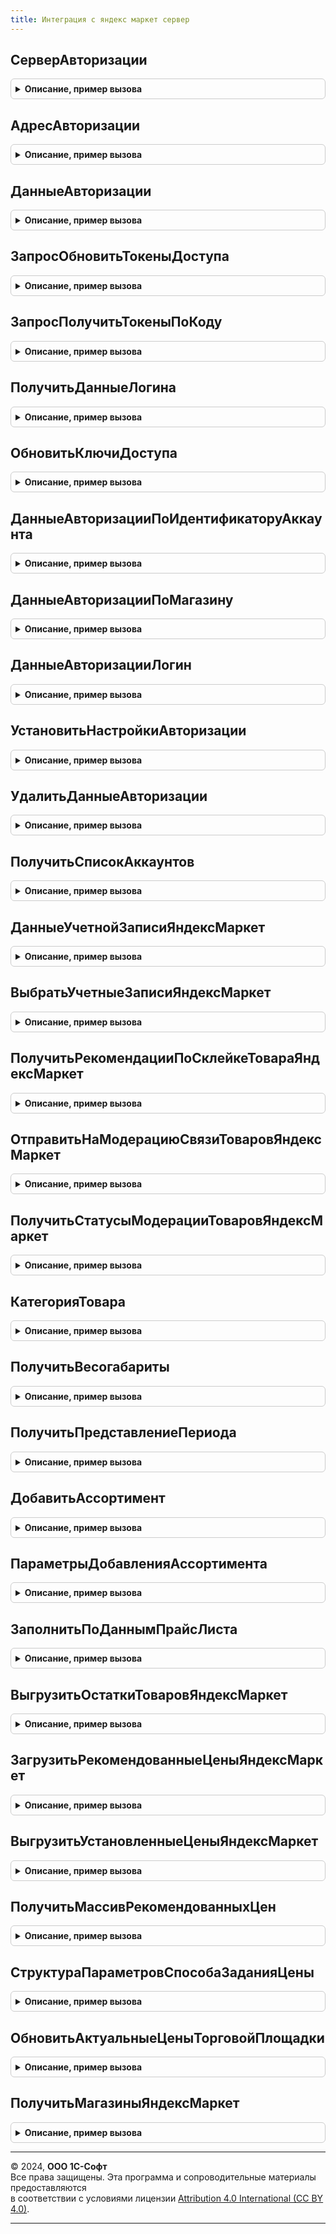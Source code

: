 ```yaml
---
title: Интеграция с яндекс маркет сервер
---
```



## СерверАвторизации
<details style="margin: 1em 0; padding: 0.5em; border: 1px solid #ccc; border-radius: 6px;">

<summary style="font-weight: bold; cursor: pointer;">Описание, пример вызова</summary>

```bsl

// Определяет имя сервера авторизации для обновления ключей доступа к сервису.
//
// Возвращаемое значение:
//   Строка - имя сервера сервиса.
//
Функция СерверАвторизации() Экспорт
```

Пример вызова
```bsl
Результат = ИнтеграцияСЯндексМаркетСервер.СерверАвторизации() 
```
</details>

## АдресАвторизации
<details style="margin: 1em 0; padding: 0.5em; border: 1px solid #ccc; border-radius: 6px;">

<summary style="font-weight: bold; cursor: pointer;">Описание, пример вызова</summary>

```bsl

// Определяет адрес ресурса авторизации.
//
// Возвращаемое значение:
//   Строка - адрес ресурса.
//
Функция АдресАвторизации() Экспорт
```

Пример вызова
```bsl
Результат = ИнтеграцияСЯндексМаркетСервер.АдресАвторизации() 
```
</details>

## ДанныеАвторизации
<details style="margin: 1em 0; padding: 0.5em; border: 1px solid #ccc; border-radius: 6px;">

<summary style="font-weight: bold; cursor: pointer;">Описание, пример вызова</summary>

```bsl

// Определяет данные авторизации.
//
// Параметры:
//   СтруктураОтвета - Структура - содержит набор ключей, которые необходимо вернуть.
//
// Возвращаемое значение:
//   Структура - содержит запрошенный набор ключей:
//     * access_token         - Строка - токен авторизации;
//     * access_token_expires - Дата - период действия токена;
//     * refresh_token        - Строка - токен автообновления.
//
Функция ДанныеАвторизации(СтруктураОтвета) Экспорт
```

Пример вызова
```bsl
Результат = ИнтеграцияСЯндексМаркетСервер.ДанныеАвторизации(СтруктураОтвета) 
```
</details>

## ЗапросОбновитьТокеныДоступа
<details style="margin: 1em 0; padding: 0.5em; border: 1px solid #ccc; border-radius: 6px;">

<summary style="font-weight: bold; cursor: pointer;">Описание, пример вызова</summary>

```bsl

// Функция возвращает HTTP запрос для обновления ключей доступа к сервису для организации.
//
// Параметры:
//   ИдентификаторАккаунта - Строка - идентификатор аккаунта для подключения к сервису.
//
// Возвращаемое значение:
//   HTTPЗапрос - запрос для получения ключей доступа.
//
Функция ЗапросОбновитьТокеныДоступа(ИдентификаторАккаунта) Экспорт
```

Пример вызова
```bsl
Результат = ИнтеграцияСЯндексМаркетСервер.ЗапросОбновитьТокеныДоступа(ИдентификаторАккаунта) 
```
</details>

## ЗапросПолучитьТокеныПоКоду
<details style="margin: 1em 0; padding: 0.5em; border: 1px solid #ccc; border-radius: 6px;">

<summary style="font-weight: bold; cursor: pointer;">Описание, пример вызова</summary>

```bsl

// Функция возвращает HTTP запрос для получения ключей доступа к сервису по временному коду.
//
// Параметры:
//   ВременныйКод - Строка - временный код для подключения к сервису.
//
// Возвращаемое значение:
//   HTTPЗапрос - запрос для получения ключей доступа.
//
Функция ЗапросПолучитьТокеныПоКоду(ВременныйКод) Экспорт
```

Пример вызова
```bsl
Результат = ИнтеграцияСЯндексМаркетСервер.ЗапросПолучитьТокеныПоКоду(ВременныйКод) 
```
</details>

## ПолучитьДанныеЛогина
<details style="margin: 1em 0; padding: 0.5em; border: 1px solid #ccc; border-radius: 6px;">

<summary style="font-weight: bold; cursor: pointer;">Описание, пример вызова</summary>

```bsl

// Функция возвращает информацию о пользователе Яндекс ID (логин и идентификатор пользователя).
//
// Параметры:
//   КлючДоступа - Строка - ключ доступа, выданный для логина пользователя.
//
// Возвращаемое значение:
//   Структура - информацию о пользователе:
//     * Имя           - Строка - логин пользователя на Яндекс ID;
//     * Идентификатор - Строка - уникальный идентификатор пользователя на Яндекс ID.
//
Функция ПолучитьДанныеЛогина(КлючДоступа) Экспорт
```

Пример вызова
```bsl
Результат = ИнтеграцияСЯндексМаркетСервер.ПолучитьДанныеЛогина(КлючДоступа) 
```
</details>

## ОбновитьКлючиДоступа
<details style="margin: 1em 0; padding: 0.5em; border: 1px solid #ccc; border-radius: 6px;">

<summary style="font-weight: bold; cursor: pointer;">Описание, пример вызова</summary>

```bsl

// Добавляет данные авторизации в безопасное хранилище по ключу обновления.
//
// Параметры:
//   ДанныеАвторизации - Структура - данные авторизации для подключения к сервису (см. ИнтеграцияСЯндексМаркетСервер.ДанныеАвторизации);
//
// Возвращаемое значение:
//   Структура - содержит данные авторизации:
//     * СтруктураОтвета      - Строка - ответ сервера с информацией по ключам;
//     * Результат            - Булево - токены обновлены.
//

Функция ОбновитьКлючиДоступа(ДанныеАвторизации) Экспорт
```

Пример вызова
```bsl
Результат = ИнтеграцияСЯндексМаркетСервер.ОбновитьКлючиДоступа(ДанныеАвторизации));
```
</details>

## ДанныеАвторизацииПоИдентификаторуАккаунта
<details style="margin: 1em 0; padding: 0.5em; border: 1px solid #ccc; border-radius: 6px;">

<summary style="font-weight: bold; cursor: pointer;">Описание, пример вызова</summary>

```bsl

// Определяет данные авторизации из безопасного хранилища.
//
// Параметры:
//   ИдентификаторАккаунта - Строка - идентификатор аккаунта для подключения к сервису.
//
// Возвращаемое значение:
//   Структура    - данные авторизации для подключения к сервису (см. ИнтеграцияСЯндексМаркетСервер.ДанныеАвторизации);
//   Неопределено - данные авторизации не найдены.
//
Функция ДанныеАвторизацииПоИдентификаторуАккаунта(ИдентификаторАккаунта) Экспорт
```

Пример вызова
```bsl
Результат = ИнтеграцияСЯндексМаркетСервер.ДанныеАвторизацииПоИдентификаторуАккаунта(ИдентификаторАккаунта) 
```
</details>

## ДанныеАвторизацииПоМагазину
<details style="margin: 1em 0; padding: 0.5em; border: 1px solid #ccc; border-radius: 6px;">

<summary style="font-weight: bold; cursor: pointer;">Описание, пример вызова</summary>

```bsl

// Определяет данные авторизации по указанной учетной записи (магазину).
//
// Параметры:
//   Магазин - СправочникСсылка.УчетныеЗаписиМаркетплейсов - учетная запись подключения к сервису.
//
// Возвращаемое значение:
//   Структура    - данные авторизации для подключения к сервису (см. ИнтеграцияСЯндексМаркетСервер.ДанныеАвторизации);
//   Неопределено - данные авторизации не найдены.
//
Функция ДанныеАвторизацииПоМагазину(Магазин) Экспорт
```

Пример вызова
```bsl
Результат = ИнтеграцияСЯндексМаркетСервер.ДанныеАвторизацииПоМагазину(Магазин) 
```
</details>

## ДанныеАвторизацииЛогин
<details style="margin: 1em 0; padding: 0.5em; border: 1px solid #ccc; border-radius: 6px;">

<summary style="font-weight: bold; cursor: pointer;">Описание, пример вызова</summary>

```bsl

// Определяет данные авторизации по указанной учетной записи (магазину).
//
// Параметры:
//   ИдентификаторАккаунта - Строка - идентификатор аккаунта для подключения к сервису.
//
// Возвращаемое значение:
//   Строка - имя аккаунта (см. ИнтеграцияСЯндексМаркетСервер.ПолучитьДанныеЛогина).
//
Функция ДанныеАвторизацииЛогин(ИдентификаторАккаунта) Экспорт
```

Пример вызова
```bsl
Результат = ИнтеграцияСЯндексМаркетСервер.ДанныеАвторизацииЛогин(ИдентификаторАккаунта) 
```
</details>

## УстановитьНастройкиАвторизации
<details style="margin: 1em 0; padding: 0.5em; border: 1px solid #ccc; border-radius: 6px;">

<summary style="font-weight: bold; cursor: pointer;">Описание, пример вызова</summary>

```bsl

// Добавляет данные авторизации в безопасное хранилище.
//
// Параметры:
//   ДанныеАвторизации - Структура - данные авторизации для подключения к сервису (см. ИнтеграцияСЯндексМаркетСервер.ДанныеАвторизации);
//   Аккаунт           - Структура - данные об аккаунте (см. ИнтеграцияСЯндексМаркетСервер.ПолучитьДанныеЛогина).
//
// Возвращаемое значение:
//   Булево - результат успешного выполнения операции.
//
Функция УстановитьНастройкиАвторизации(ДанныеАвторизации, Аккаунт) Экспорт
```

Пример вызова
```bsl
Результат = ИнтеграцияСЯндексМаркетСервер.УстановитьНастройкиАвторизации(ДанныеАвторизации, Аккаунт) 
```
</details>

## УдалитьДанныеАвторизации
<details style="margin: 1em 0; padding: 0.5em; border: 1px solid #ccc; border-radius: 6px;">

<summary style="font-weight: bold; cursor: pointer;">Описание, пример вызова</summary>

```bsl

// Удаляет данные авторизации из безопасного хранилища.
//
// Параметры:
//   ИдентификаторАккаунта - Строка - идентификатор аккаунта для подключения к сервису.
//
Процедура УдалитьДанныеАвторизации(ИдентификаторАккаунта) Экспорт
```

Пример вызова
```bsl
ИнтеграцияСЯндексМаркетСервер.УдалитьДанныеАвторизации(ИдентификаторАккаунта) 
```
</details>

## ПолучитьСписокАккаунтов
<details style="margin: 1em 0; padding: 0.5em; border: 1px solid #ccc; border-radius: 6px;">

<summary style="font-weight: bold; cursor: pointer;">Описание, пример вызова</summary>

```bsl

// Получает данные обо всех зарегистрированных аккаунтах Яндекс Маркет.
//
// Возвращаемое значение:
//   Массив Из Структура - данные об аккаунтах:
//     * Идентификатор        - Строка - идентификатор аккаунта подключения;
//     * Наименование         - Строка - наименование аккаунта;
//     * ТребуетсяАвторизация - Булево - признак успешно завершенной авторизации (действующего токена доступа).
//
Функция ПолучитьСписокАккаунтов() Экспорт
```

Пример вызова
```bsl
Результат = ИнтеграцияСЯндексМаркетСервер.ПолучитьСписокАккаунтов() 
```
</details>

## ДанныеУчетнойЗаписиЯндексМаркет
<details style="margin: 1em 0; padding: 0.5em; border: 1px solid #ccc; border-radius: 6px;">

<summary style="font-weight: bold; cursor: pointer;">Описание, пример вызова</summary>

```bsl

// Определяет настройки учетной записи торговой площадки Яндекс Маркет.
//
// Параметры:
//   УчетнаяЗапись      - СправочникСсылка.УчетныеЗаписиМаркетплейсов - учетная запись подключения к сервису;
//   СлужебныеПараметры - Булево - признак необходимости возврата в результате дополнительных параметров.
//
// Возвращаемое значение:
//   Структура - настройки учетной записи:
//     * УчетнаяЗапись                     - СправочникСсылка.УчетныеЗаписиМаркетплейсов - учетная запись подключения к сервису;
//     * Наименование                      - Строка - наименование учетной записи (магазина);
//     * ПометкаУдаления                   - Булево - признак недействующего магазина;
//     * Организация                       - СправочникСсылка.Организации - организация, связанная с магазином;
//     * ИсточникКатегории                 - ПеречислениеСсылка.ИсточникиКатегорийДляМаркетплейса - источник категории;
//     * ЦенаПродажи                       - СправочникСсылка.ВидыЦен - вид цены продажи;
//     * СхемаРаботы                       - ПеречислениеСсылка.СхемыРаботыТорговыхПлощадок - схема работы магазина;
//     * ИдентификаторАккаунта             - Строка - идентификатор аккаунта;
//     * ИдентификаторКабинета             - Строка - идентификатор кабинета;
//     * ИдентификаторМагазина             - Строка - идентификатор кампании;
//     * ИдентификаторКлиента              - Строка - номер магазина;
//     * НеОбновлятьДанныеТорговойПлощадки - Булево - признак запрещенного обмена данными с торговой площадкой;
//     * ОбязательныеРеквизитыЗаполнены    - Булево - признак заполненности обязательных реквизитов учетной записи;
//     * ОбязательныеЗаданияВключены       - Булево - признак включенных обязательных регламентных заданий.
//
Функция ДанныеУчетнойЗаписиЯндексМаркет(УчетнаяЗапись, СлужебныеПараметры = Истина) Экспорт
```

Пример вызова
```bsl
Результат = ИнтеграцияСЯндексМаркетСервер.ДанныеУчетнойЗаписиЯндексМаркет(УчетнаяЗапись, СлужебныеПараметры);
```
</details>

## ВыбратьУчетныеЗаписиЯндексМаркет
<details style="margin: 1em 0; padding: 0.5em; border: 1px solid #ccc; border-radius: 6px;">

<summary style="font-weight: bold; cursor: pointer;">Описание, пример вызова</summary>

```bsl

// Выбирает учетные записи, для которых разрешен обмен данными.
//
// Параметры:
//   УчетнаяЗапись - СправочникСсылка.УчетныеЗаписиМаркетплейсов - учетная запись подключения к сервису;
//                 - Неопределено - выбрать все учетные записи (по умолчанию).
//
// Возвращаемое значение:
//   ВыборкаИзРезультатаЗапроса - результат выборки. Поля выборки соответствуют результату функции ИнтеграцияСЯндексМаркетСервер.ДанныеУчетнойЗаписиЯндексМаркет.
//
Функция ВыбратьУчетныеЗаписиЯндексМаркет(УчетнаяЗапись = Неопределено) Экспорт
```

Пример вызова
```bsl
Результат = ИнтеграцияСЯндексМаркетСервер.ВыбратьУчетныеЗаписиЯндексМаркет(УчетнаяЗапись);
```
</details>

## ПолучитьРекомендацииПоСклейкеТовараЯндексМаркет
<details style="margin: 1em 0; padding: 0.5em; border: 1px solid #ccc; border-radius: 6px;">

<summary style="font-weight: bold; cursor: pointer;">Описание, пример вызова</summary>

```bsl

// Получает рекомендации по заполнению реквизитов товарной позиции с Яндекс Маркет.
//
// Параметры:
//   УчетнаяЗапись           - СправочникСсылка.УчетныеЗаписиМаркетплейсов - учетная запись подключения к сервису;
//                           - Неопределено - выполнить регламентное задание по всем учетным записям, с которыми разрешен обмен данными.
//   ДополнительныеПараметры - Произвольный - произвольные данные, переданные в функцию;
//                           - Структура - возможные ключи дополнительных параметров:
//     * ПоРасписанию            - Булево - признак автоматического или ручного запуска регламентного задания;
//     * ИдентификаторПубликации - Строка - идентификатор публикации товарной позиции или идентификатор предложения.
//
// Возвращаемое значение:
//   Структура - описание ошибки при выполнении операции (см. ИнтеграцияСМаркетплейсамиСервер.НоваяОшибка):
//     * КодОшибки      - Строка - код ошибки;
//     * ОписаниеОшибки - Строка - текстовое описание ошибки.
//
Функция ПолучитьРекомендацииПоСклейкеТовараЯндексМаркет(УчетнаяЗапись = Неопределено, ДополнительныеПараметры = Неопределено) Экспорт
```

Пример вызова
```bsl
Результат = ИнтеграцияСЯндексМаркетСервер.ПолучитьРекомендацииПоСклейкеТовараЯндексМаркет(УчетнаяЗапись, ДополнительныеПараметры);
```
</details>

## ОтправитьНаМодерациюСвязиТоваровЯндексМаркет
<details style="margin: 1em 0; padding: 0.5em; border: 1px solid #ccc; border-radius: 6px;">

<summary style="font-weight: bold; cursor: pointer;">Описание, пример вызова</summary>

```bsl

// Отправляет товарные позиции на модерацию.
//
// Параметры:
//   УчетнаяЗапись           - СправочникСсылка.УчетныеЗаписиМаркетплейсов - учетная запись подключения к сервису;
//                           - Неопределено - выполнить регламентное задание по всем учетным записям, с которыми разрешен обмен данными.
//   ДополнительныеПараметры - Произвольный - произвольные данные, переданные в функцию;
//                           - Структура - возможные ключи дополнительных параметров:
//     * ПоРасписанию          - Булево - признак автоматического или ручного запуска регламентного задания.
//
// Возвращаемое значение:
//   Структура - описание ошибки при выполнении операции (см. ИнтеграцияСМаркетплейсамиСервер.НоваяОшибка):
//     * КодОшибки      - Строка - код ошибки;
//     * ОписаниеОшибки - Строка - текстовое описание ошибки.
//
Функция ОтправитьНаМодерациюСвязиТоваровЯндексМаркет(УчетнаяЗапись = Неопределено, ДополнительныеПараметры = Неопределено) Экспорт
```

Пример вызова
```bsl
Результат = ИнтеграцияСЯндексМаркетСервер.ОтправитьНаМодерациюСвязиТоваровЯндексМаркет(УчетнаяЗапись, ДополнительныеПараметры);
```
</details>

## ПолучитьСтатусыМодерацииТоваровЯндексМаркет
<details style="margin: 1em 0; padding: 0.5em; border: 1px solid #ccc; border-radius: 6px;">

<summary style="font-weight: bold; cursor: pointer;">Описание, пример вызова</summary>

```bsl

// Получает статусы модерации товарных позиций с торговой площадки.
//
// Параметры:
//   УчетнаяЗапись           - СправочникСсылка.УчетныеЗаписиМаркетплейсов - учетная запись подключения к сервису;
//                           - Неопределено - выполнить регламентное задание по всем учетным записям, с которыми разрешен обмен данными.
//   ДополнительныеПараметры - Произвольный - произвольные данные, переданные в функцию;
//                           - Структура - возможные ключи дополнительных параметров:
//     * ПоРасписанию          - Булево - признак автоматического или ручного запуска регламентного задания.
//
// Возвращаемое значение:
//   Структура - описание ошибки при выполнении операции (см. ИнтеграцияСМаркетплейсамиСервер.НоваяОшибка):
//     * КодОшибки      - Строка - код ошибки;
//     * ОписаниеОшибки - Строка - текстовое описание ошибки.
//
Функция ПолучитьСтатусыМодерацииТоваровЯндексМаркет(УчетнаяЗапись = Неопределено, ДополнительныеПараметры = Неопределено) Экспорт
```

Пример вызова
```bsl
Результат = ИнтеграцияСЯндексМаркетСервер.ПолучитьСтатусыМодерацииТоваровЯндексМаркет(УчетнаяЗапись, ДополнительныеПараметры);
```
</details>

## КатегорияТовара
<details style="margin: 1em 0; padding: 0.5em; border: 1px solid #ccc; border-radius: 6px;">

<summary style="font-weight: bold; cursor: pointer;">Описание, пример вызова</summary>

```bsl

// Определяет категорию товара в зависимости от настройки учетной записи.
//
// Параметры:
//   Номенклатура  - СправочникСсылка.Номенклатура - ссылка на номенклатуру, для которой определяется категория;
//   УчетнаяЗапись - СправочникСсылка.УчетныеЗаписиМаркетплейсов - учетная запись подключения к сервису.
//
// Возвращаемое значение:
//   Строка - наименование категории товара.
//
Функция КатегорияТовара(Номенклатура, УчетнаяЗапись) Экспорт
```

Пример вызова
```bsl
Результат = ИнтеграцияСЯндексМаркетСервер.КатегорияТовара(Номенклатура, УчетнаяЗапись) 
```
</details>

## ПолучитьВесогабариты
<details style="margin: 1em 0; padding: 0.5em; border: 1px solid #ccc; border-radius: 6px;">

<summary style="font-weight: bold; cursor: pointer;">Описание, пример вызова</summary>

```bsl

// Определяет весогабаритные характеристики для упаковки номенклатуры.
//
// Параметры:
//   Упаковка                     - СправочникСсылка.УпаковкиЕдиницыИзмерения - упаковка товарной позиции;
//   Номенклатура                 - СправочникСсылка.Номенклатура - номенклатура товарной позиции;
//   ОтличатьВесогабаритыУпаковки - Булево - необходимость указания признака упаковки.
//
// Возвращаемое значение:
//   Структура - весогабаритные характеристики:
//	   * length  - Строка - длина;
//	   * width   - Строка - ширина;
//	   * height  - Строка - высота;
//	   * weight  - Строка - вес;
//	   * package - Число - признак базовой единицы измерения или упаковки номенклатуры (0/1).
//
Функция ПолучитьВесогабариты(Упаковка, Номенклатура, ОтличатьВесогабаритыУпаковки = Ложь) Экспорт
```

Пример вызова
```bsl
Результат = ИнтеграцияСЯндексМаркетСервер.ПолучитьВесогабариты(Упаковка, Номенклатура, ОтличатьВесогабаритыУпаковки);
```
</details>

## ПолучитьПредставлениеПериода
<details style="margin: 1em 0; padding: 0.5em; border: 1px solid #ccc; border-radius: 6px;">

<summary style="font-weight: bold; cursor: pointer;">Описание, пример вызова</summary>

```bsl

Функция ПолучитьПредставлениеПериода(ЕдиницаИзмеренияСрокаГодности) Экспорт
```

Пример вызова
```bsl
Результат = ИнтеграцияСЯндексМаркетСервер.ПолучитьПредставлениеПериода(ЕдиницаИзмеренияСрокаГодности));
```
</details>

## ДобавитьАссортимент
<details style="margin: 1em 0; padding: 0.5em; border: 1px solid #ccc; border-radius: 6px;">

<summary style="font-weight: bold; cursor: pointer;">Описание, пример вызова</summary>

```bsl

// Добавляет выбранный ассортимент магазина-источника в магазин приемник.
//
// Параметры:
//   МагазинИсточник               - СправочникСсылка.УчетныеЗаписиМаркетплейсов - учетная запись источник ассортимента;
//   МагазинПриемник               - СправочникСсылка.УчетныеЗаписиМаркетплейсов - учетная запись приемник ассортимента;
//   ПараметрыКомпоновщикаНастроек - Структура - см. ИнтеграцияСЯндексМаркетСервер.ПараметрыДобавленияАссортимента.
//
// Возвращаемое значение:
//   Структура - описание ошибки при выполнении операции (см. ИнтеграцияСМаркетплейсамиСервер.НоваяОшибка):
//     * КодОшибки      - Строка - код ошибки;
//     * ОписаниеОшибки - Строка - текстовое описание ошибки.
//
Функция ДобавитьАссортимент(МагазинИсточник, МагазинПриемник, ПараметрыКомпоновщикаНастроек) Экспорт
```

Пример вызова
```bsl
Результат = ИнтеграцияСЯндексМаркетСервер.ДобавитьАссортимент(МагазинИсточник, МагазинПриемник, ПараметрыКомпоновщикаНастроек) 
```
</details>

## ПараметрыДобавленияАссортимента
<details style="margin: 1em 0; padding: 0.5em; border: 1px solid #ccc; border-radius: 6px;">

<summary style="font-weight: bold; cursor: pointer;">Описание, пример вызова</summary>

```bsl

// Конструктор параметров добавления ассортимента.
//
// Возвращаемое значение:
//   Структура - параметры для копирования ассортимента:
//     * НастройкиКомпоновкиДанных           - НастройкиКомпоновкиДанных - используемые в динамическом списке настройки компоновки данных.
//     * СхемаКомпоновкиДанных               - СхемаКомпоновкиДанных - используемая в динамическом списке схема компоновки данных.
//     * ИдентификаторыПубликацииВыбранные   - СписокЗначений Из Строка, Неопределено - список идентификаторов публикации,
//                                               которые выбраны для копирования.
//     * ИдентификаторыПубликацииИсключенные - СписокЗначений Из Строка, Неопределено - список идентификаторов публикации,
//                                               которые исключаются из копирования.
//
Функция ПараметрыДобавленияАссортимента() Экспорт
```

Пример вызова
```bsl
Результат = ИнтеграцияСЯндексМаркетСервер.ПараметрыДобавленияАссортимента() 
```
</details>

## ЗаполнитьПоДаннымПрайсЛиста
<details style="margin: 1em 0; padding: 0.5em; border: 1px solid #ccc; border-radius: 6px;">

<summary style="font-weight: bold; cursor: pointer;">Описание, пример вызова</summary>

```bsl

// Заполняет товарный каталог магазина по данным прайс-листа.
//
// Параметры:
//   УчетнаяЗапись - СправочникСсылка.УчетныеЗаписиМаркетплейсов - учетная запись подключения к сервису;
//   ЦенаПродажи   - СправочникСсылка.ВидыЦен - вид цены продажи.
//
// Возвращаемое значение:
//   Структура - описание ошибки при выполнении операции (см. ИнтеграцияСМаркетплейсамиСервер.НоваяОшибка):
//     * КодОшибки      - Строка - код ошибки;
//     * ОписаниеОшибки - Строка - текстовое описание ошибки.
//
Функция ЗаполнитьПоДаннымПрайсЛиста(УчетнаяЗапись, ЦенаПродажи) Экспорт
```

Пример вызова
```bsl
Результат = ИнтеграцияСЯндексМаркетСервер.ЗаполнитьПоДаннымПрайсЛиста(УчетнаяЗапись, ЦенаПродажи) 
```
</details>

## ВыгрузитьОстаткиТоваровЯндексМаркет
<details style="margin: 1em 0; padding: 0.5em; border: 1px solid #ccc; border-radius: 6px;">

<summary style="font-weight: bold; cursor: pointer;">Описание, пример вызова</summary>

```bsl

// Выгружает остатки товарных позиций из информационной базы на торговую площадку.
//
// Параметры:
//   УчетнаяЗапись           - СправочникСсылка.УчетныеЗаписиМаркетплейсов - учетная запись подключения к сервису;
//                           - Неопределено - выполнить регламентное задание по всем учетным записям, с которыми разрешен обмен данными.
//   ДополнительныеПараметры - Произвольный - произвольные данные, переданные в функцию;
//                           - Структура - возможные ключи дополнительных параметров:
//     * ПоРасписанию          - Булево - признак автоматического или ручного запуска регламентного задания.
//
// Возвращаемое значение:
//   Структура - описание ошибки при выполнении операции (см. ИнтеграцияСМаркетплейсамиСервер.НоваяОшибка):
//     * КодОшибки      - Строка - код ошибки;
//     * ОписаниеОшибки - Строка - текстовое описание ошибки.
//
Функция ВыгрузитьОстаткиТоваровЯндексМаркет(УчетнаяЗапись = Неопределено, ДополнительныеПараметры = Неопределено) Экспорт
```

Пример вызова
```bsl
Результат = ИнтеграцияСЯндексМаркетСервер.ВыгрузитьОстаткиТоваровЯндексМаркет(УчетнаяЗапись, ДополнительныеПараметры);
```
</details>

## ЗагрузитьРекомендованныеЦеныЯндексМаркет
<details style="margin: 1em 0; padding: 0.5em; border: 1px solid #ccc; border-radius: 6px;">

<summary style="font-weight: bold; cursor: pointer;">Описание, пример вызова</summary>

```bsl

// Загружает рекомендованные цены на товары c торговой площадки.
//
// Параметры:
//   УчетнаяЗапись           - СправочникСсылка.УчетныеЗаписиМаркетплейсов - учетная запись подключения к сервису;
//                           - Неопределено - выполнить регламентное задание по всем учетным записям, с которыми разрешен обмен данными.
//   ДополнительныеПараметры - Произвольный - произвольные данные, переданные в функцию;
//                           - Структура - возможные ключи дополнительных параметров:
//     * ПоРасписанию          - Булево - признак автоматического или ручного запуска регламентного задания;
//     * ТаблицаВидовЦен       - ТаблицаЗначений - загружаемые виды цен:
//       ** ВидЦены              - СправочникСсылка.ВидыЦен - вид цены.
//     * ТаблицаТоваров        - ТаблицаЗначений - список товаров:
//       ** УчетнаяЗапись        - СправочникСсылка.УчетныеЗаписиМаркетплейсов - учетная запись подключения к сервису;
//       ** Номенклатура         - СправочникСсылка.Номенклатура - номенклатура;
//       ** Характеристика       - СправочникСсылка.ХарактеристикиНоменклатуры - характеристика;
//       ** Упаковка             - СправочникСсылка.УпаковкиЕдиницыИзмерения - упаковка.
//
// Возвращаемое значение:
//   Структура - описание ошибки при выполнении операции (см. ИнтеграцияСМаркетплейсамиСервер.НоваяОшибка):
//     * КодОшибки      - Строка - код ошибки;
//     * ОписаниеОшибки - Строка - текстовое описание ошибки.
//
Функция ЗагрузитьРекомендованныеЦеныЯндексМаркет(УчетнаяЗапись = Неопределено, ДополнительныеПараметры = Неопределено) Экспорт
```

Пример вызова
```bsl
Результат = ИнтеграцияСЯндексМаркетСервер.ЗагрузитьРекомендованныеЦеныЯндексМаркет(УчетнаяЗапись, ДополнительныеПараметры);
```
</details>

## ВыгрузитьУстановленныеЦеныЯндексМаркет
<details style="margin: 1em 0; padding: 0.5em; border: 1px solid #ccc; border-radius: 6px;">

<summary style="font-weight: bold; cursor: pointer;">Описание, пример вызова</summary>

```bsl

// Выгружает рекомендованные цены на товары c торговой площадки.
//
// Параметры:
//   УчетнаяЗапись           - СправочникСсылка.УчетныеЗаписиМаркетплейсов - учетная запись подключения к сервису;
//                           - Неопределено - выполнить регламентное задание по всем учетным записям, с которыми разрешен обмен данными.
//   ДополнительныеПараметры - Произвольный - произвольные данные, переданные в функцию;
//                           - Структура - возможные ключи дополнительных параметров:
//     * ПоРасписанию          - Булево - признак автоматического или ручного запуска регламентного задания.
//     * ТаблицаТоваров        - ТаблицаЗначений - список товаров:
//       ** УчетнаяЗапись        - СправочникСсылка.УчетныеЗаписиМаркетплейсов - учетная запись подключения к сервису;
//       ** Номенклатура         - СправочникСсылка.Номенклатура - номенклатура;
//       ** Характеристика       - СправочникСсылка.ХарактеристикиНоменклатуры - характеристика;
//       ** Упаковка             - СправочникСсылка.УпаковкиЕдиницыИзмерения - упаковка.
//
// Возвращаемое значение:
//   Структура - описание ошибки при выполнении операции (см. ИнтеграцияСМаркетплейсамиСервер.НоваяОшибка):
//     * КодОшибки      - Строка - код ошибки;
//     * ОписаниеОшибки - Строка - текстовое описание ошибки.
//
Функция ВыгрузитьУстановленныеЦеныЯндексМаркет(УчетнаяЗапись = Неопределено, ДополнительныеПараметры = Неопределено) Экспорт
```

Пример вызова
```bsl
Результат = ИнтеграцияСЯндексМаркетСервер.ВыгрузитьУстановленныеЦеныЯндексМаркет(УчетнаяЗапись, ДополнительныеПараметры);
```
</details>

## ПолучитьМассивРекомендованныхЦен
<details style="margin: 1em 0; padding: 0.5em; border: 1px solid #ccc; border-radius: 6px;">

<summary style="font-weight: bold; cursor: pointer;">Описание, пример вызова</summary>

```bsl

// Определяет список рекомендованных цен.
//
// Возвращаемое значение:
//    Массив Из СправочникСсылка.ВидыЦен - рекомендованные виды цен.
//
Функция ПолучитьМассивРекомендованныхЦен() Экспорт
```

Пример вызова
```bsl
Результат = ИнтеграцияСЯндексМаркетСервер.ПолучитьМассивРекомендованныхЦен() 
```
</details>

## СтруктураПараметровСпособаЗаданияЦены
<details style="margin: 1em 0; padding: 0.5em; border: 1px solid #ccc; border-radius: 6px;">

<summary style="font-weight: bold; cursor: pointer;">Описание, пример вызова</summary>

```bsl

// Конструктор настроек по способу задания цены.
//
// Возвращаемое значение:
//   Структура - настройки:
//     * ИмяПараметра      - Строка - имя параметра.
//     * СписокВыбора      - Строка - список выбора (строка с разделителем).
//     * ЗначениеПараметра - Строка - значение параметра.
//
Функция СтруктураПараметровСпособаЗаданияЦены() Экспорт
```

Пример вызова
```bsl
Результат = ИнтеграцияСЯндексМаркетСервер.СтруктураПараметровСпособаЗаданияЦены() 
```
</details>

## ОбновитьАктуальныеЦеныТорговойПлощадки
<details style="margin: 1em 0; padding: 0.5em; border: 1px solid #ccc; border-radius: 6px;">

<summary style="font-weight: bold; cursor: pointer;">Описание, пример вызова</summary>

```bsl

// Обновляет актуальные цены торговой площадки.
//
// Параметры:
//   УчетнаяЗапись - СправочникСсылка.УчетныеЗаписиМаркетплейсов - учетная запись подключения к сервису;
//   ЦенаПродажи   - СправочникСсылка.ВидыЦен - вид цены продажи;
//   ТаблицаЦен    - ТаблицаЗначений - список рекомендованных цен:
//     * ВидЦены     - СправочникСсылка.ВидыЦен - вид цены;
//     * ПолеТаблицы - Строка - обозначение вида цены в Яндекс Маркет.
//
// Возвращаемое значение:
//   Структура - описание ошибки при выполнении операции (см. ИнтеграцияСМаркетплейсамиСервер.НоваяОшибка):
//     * КодОшибки      - Строка - код ошибки;
//     * ОписаниеОшибки - Строка - текстовое описание ошибки;
//     * АктуальныеЦены - Неопределено - при возникновении ошибки;
//                      - Массив Из Структура - актуальные цены, описания полей см. Обработка.УправлениеПродажамиНаЯндексМаркет.ВыгрузкаТоварногоКаталога.АктуальныеЦены.
//
Функция ОбновитьАктуальныеЦеныТорговойПлощадки(УчетнаяЗапись, ЦенаПродажи, ТаблицаЦен) Экспорт
```

Пример вызова
```bsl
Результат = ИнтеграцияСЯндексМаркетСервер.ОбновитьАктуальныеЦеныТорговойПлощадки(УчетнаяЗапись, ЦенаПродажи, ТаблицаЦен) 
```
</details>

## ПолучитьМагазиныЯндексМаркет
<details style="margin: 1em 0; padding: 0.5em; border: 1px solid #ccc; border-radius: 6px;">

<summary style="font-weight: bold; cursor: pointer;">Описание, пример вызова</summary>

```bsl

// Возвращает список магазинов, к которым имеет доступ пользователь - владелец авторизационного токена.
//
// Параметры:
//   ИдентификаторАккаунта - Строка - идентификатор аккаунта для подключения к сервису.
//
// Возвращаемое значение:
//   Структура - описание ошибки при выполнении операции (см. ИнтеграцияСМаркетплейсамиСервер.НоваяОшибка):
//     * КодОшибки      - Строка - код ошибки;
//     * ОписаниеОшибки - Строка - текстовое описание ошибки.
//
Функция ПолучитьМагазиныЯндексМаркет(ИдентификаторАккаунта) Экспорт
```

Пример вызова
```bsl
Результат = ИнтеграцияСЯндексМаркетСервер.ПолучитьМагазиныЯндексМаркет(ИдентификаторАккаунта) 
```
</details>

---

© 2024, **ООО 1С-Софт**  
Все права защищены. Эта программа и сопроводительные материалы предоставляются  
в соответствии с условиями лицензии [Attribution 4.0 International (CC BY 4.0)](https://creativecommons.org/licenses/by/4.0/legalcode).

---
